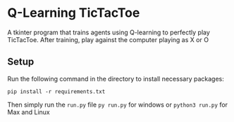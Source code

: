 # Q-Learning TicTacToe
A tkinter program that trains agents using Q-learning to perfectly play TicTacToe.
After training, play against the computer playing as X or O

## Setup
Run the following command in the directory to install necessary packages:

`pip install -r requirements.txt`


Then simply run the `run.py` file
`py run.py` for windows or `python3 run.py` for Max and Linux
